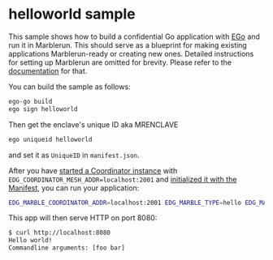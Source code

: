 # helloworld sample
This sample shows how to build a confidential Go application with [EGo](https://ego.dev) and run it in Marblerun. This should serve as a blueprint for making existing applications Marblerun-ready or creating new ones. Detailed instructions for setting up Marblerun are omitted for brevity. Please refer to the [documentation](https://marblerun.sh/docs/introduction/) for that.


You can build the sample as follows:
```sh
ego-go build
ego sign helloworld
```

Then get the enclave's unique ID aka MRENCLAVE
```sh
ego uniqueid helloworld
```
and set it as `UniqueID` in `manifest.json`.

After you have [started a Coordinator instance](../../BUILD.md#run-the-coordinator) with `EDG_COORDINATOR_MESH_ADDR=localhost:2001` and [initialized it with the Manifest](../../BUILD.md#create-a-manifest), you can run your application:
```sh
EDG_MARBLE_COORDINATOR_ADDR=localhost:2001 EDG_MARBLE_TYPE=hello EDG_MARBLE_UUID_FILE=$PWD/uuid EDG_MARBLE_DNS_NAMES=localhost ego marblerun helloworld
```

This app will then serve HTTP on port 8080:
```sh
$ curl http://localhost:8080
Hello world!
Commandline arguments: [foo bar]
```

